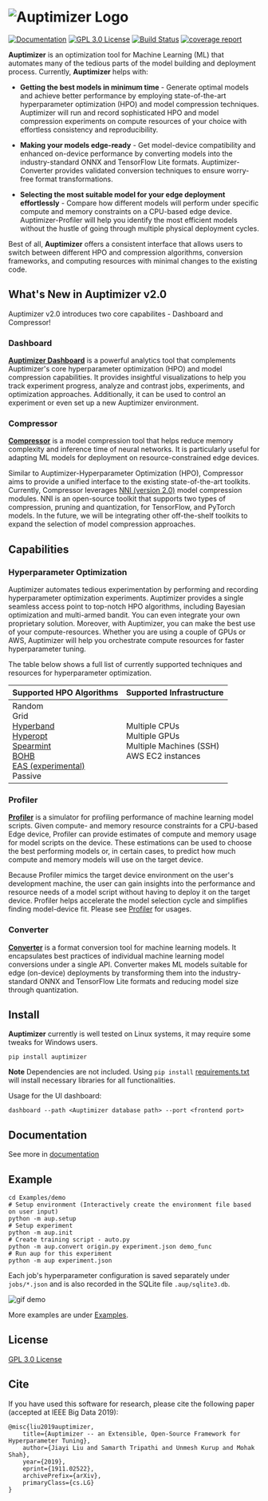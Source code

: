 # ![Auptimizer Logo](AuptimizerBlackLong.png)

[![Documentation](https://img.shields.io/badge/doc-reference-blue.svg)](https://LGE-ARC-AdvancedAI.github.io/auptimizer)
[![GPL 3.0 License](https://img.shields.io/badge/License-GPL%203.0-blue.svg)](https://opensource.org/licenses/GPL-3.0)
[![Build Status](https://travis-ci.com/LGE-ARC-AdvancedAI/auptimizer.svg?branch=master)](https://travis-ci.com/LGE-ARC-AdvancedAI/auptimizer)
[![coverage report](https://codecov.io/gh/LGE-ARC-AdvancedAI/auptimizer/branch/master/graph/badge.svg)](https://codecov.io/gh/LGE-ARC-AdvancedAI/auptimizer)

**Auptimizer** is an optimization tool for Machine Learning (ML) that automates many of the tedious parts of the model building and deployment process.
Currently, **Auptimizer** helps with:

+ **Getting the best models in minimum time** - Generate optimal models and achieve better performance by employing
state-of-the-art hyperparameter optimization (HPO) and model compression techniques. Auptimizer will run and record sophisticated HPO and model compression experiments on compute resources of your choice with effortless consistency and reproducibility.

+ **Making your models edge-ready** - Get model-device compatibility and enhanced on-device performance by converting models into the industry-standard ONNX and TensorFlow Lite formats. Auptimizer-Converter provides validated conversion techniques to ensure worry-free format transformations.

+ **Selecting the most suitable model for your edge deployment effortlessly** - Compare how different models will perform under specific compute and memory constraints on a CPU-based edge device. Auptimizer-Profiler will help you identify the most efficient models without the hustle of going through multiple physical deployment cycles.

Best of all, **Auptimizer** offers a consistent interface that allows users to switch between different HPO and compression algorithms, conversion frameworks, and computing resources with minimal changes to the existing code.

## What's New in Auptimizer v2.0
Auptimizer v2.0 introduces two core capabilites - Dashboard and Compressor!

### Dashboard

[**Auptimizer Dashboard**](https://lge-arc-advancedai.github.io/auptimizer/dashboard.html) is a powerful analytics tool that complements Auptimizer's core hyperparameter optimization (HPO) and model compression capabilities. It provides insightful visualizations to help you track experiment progress, analyze and contrast jobs, experiments, and optimization approaches. Additionally, it can be used to control an experiment or even set up a new Auptimizer environment.

### Compressor
[**Compressor**](https://lge-arc-advancedai.github.io/auptimizer/compression_main.html) is a model compression tool that helps reduce memory complexity and inference time of neural networks. It is particularly useful for adapting ML models for deployment on resource-constrained edge devices.

Similar to Auptimizer-Hyperparameter Optimization (HPO), Compressor aims to provide a unified interface to the existing state-of-the-art toolkits. Currently, Compressor leverages [NNI (version 2.0)](https://nni.readthedocs.io/en/latest/model_compression.html) model compression modules. NNI is an open-source toolkit that supports two types of compression, pruning and quantization, for TensorFlow, and PyTorch models. In the future, we will be integrating other off-the-shelf toolkits to expand the selection of model compression approaches.

## Capabilities
### Hyperparameter Optimization

Auptimizer automates tedious experimentation by performing and recording hyperparameter optimization experiments. Auptimizer provides a single seamless access point to top-notch HPO algorithms, including Bayesian optimization and multi-armed bandit. You can even integrate your own proprietary solution. Moreover, with Auptimizer, you can make the best use of your compute-resources. Whether you are using a couple of GPUs or AWS, Auptimizer will help you orchestrate compute resources for faster hyperparameter tuning. 

The table below shows a full list of currently supported techniques and resources for hyperparameter optimization.

| Supported HPO Algorithms      | Supported Infrastructure |
| ----------- | ----------- |
| Random<br>Grid<br>[Hyperband](https://github.com/zygmuntz/hyperband)<br>[Hyperopt](https://github.com/hyperopt/hyperopt)<br>[Spearmint](https://github.com/JasperSnoek/spearmint)<br>[BOHB](https://github.com/automl/HpBandSter)<br>[EAS (experimental)](https://github.com/han-cai/EAS)<br>Passive      | Multiple CPUs<br>Multiple GPUs<br>Multiple Machines (SSH)<br>AWS EC2 instances |


### Profiler
[**Profiler**](https://lge-arc-advancedai.github.io/auptimizer/profiler.html) is a simulator for profiling performance of machine learning model scripts. Given compute- and memory resource constraints for a CPU-based Edge device, Profiler can provide estimates of compute and memory usage for model scripts on the device. These estimations can be used to choose the best performing models or, in certain cases, to predict how much compute and memory models will use on the target device. 

Because Profiler mimics the target device environment on the user's development machine, the user can gain insights into the performance and resource needs of a model script without having to deploy it on the target device. Profiler helps accelerate the model selection cycle and simplifies finding model-device fit. Please see [Profiler](https://github.com/LGE-ARC-AdvancedAI/auptimizer/tree/master/src/aup/profiler) for usages.

### Converter
[**Converter**](https://lge-arc-advancedai.github.io/auptimizer/dlconvert.html) is a format conversion tool for machine learning models. It encapsulates best practices of individual machine learning model conversions under a single API. Converter makes ML models suitable for edge (on-device) deployments by transforming them into the industry-standard ONNX and TensorFlow Lite formats and reducing model size through quantization.

## Install

**Auptimizer** currently is well tested on Linux systems, it may require some tweaks for Windows users.

```
pip install auptimizer
```

**Note** Dependencies are not included. Using `pip install`
[requirements.txt](https://github.com/LGE-ARC-AdvancedAI/auptimizer/blob/master/requirements.txt) will install
necessary libraries for all functionalities.

Usage for the UI dashboard:
```
dashboard --path <Auptimizer database path> --port <frontend port>
```

## Documentation

See more in [documentation](https://lge-arc-advancedai.github.io/auptimizer/) 

## Example

```
cd Examples/demo
# Setup environment (Interactively create the environment file based on user input)
python -m aup.setup
# Setup experiment
python -m aup.init
# Create training script - auto.py
python -m aup.convert origin.py experiment.json demo_func
# Run aup for this experiment
python -m aup experiment.json
```

Each job's hyperparameter configuration is saved separately under `jobs/*.json` and is also recorded in the SQLite file `.aup/sqlite3.db`.

![gif demo](docs/images/demo.gif)

More examples are under [Examples](https://github.com/LGE-ARC-AdvancedAI/auptimizer/tree/master/Examples).

## License

[GPL 3.0 License](./LICENSE)


## Cite

If you have used this software for research, please cite the following paper (accepted at IEEE Big Data 2019):

```
@misc{liu2019auptimizer,
    title={Auptimizer -- an Extensible, Open-Source Framework for Hyperparameter Tuning},
    author={Jiayi Liu and Samarth Tripathi and Unmesh Kurup and Mohak Shah},
    year={2019},
    eprint={1911.02522},
    archivePrefix={arXiv},
    primaryClass={cs.LG}
}
```
